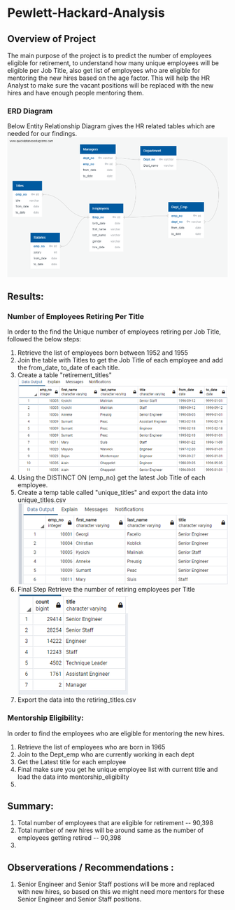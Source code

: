 # Pewlett-Hackard-Analysis

## Overview of Project
The main purpose of the project is to predict the number of employees eligible for retirement, to understand how many unique employees will be eligible per Job Title,
also get list of employees who are eligible for mentoring the new hires based on the age factor. This will help the HR Analyst to make sure the vacant positions will be replaced with the new hires and have enough people mentoring them.

### ERD Diagram 
Below Entity Relationship Diagram gives the HR related tables which are needed for our findings.
![EmployeeDB.png](/EmployeeDB.png.png)

## Results: 
###  Number of Employees Retiring Per Title
In order to the find the Unique number of employees retiring per Job Title, followed the below steps:

1. Retrieve the list of employees born between 1952 and 1955
1. Join the table with  Titles to get the Job Title of each employee and add the from_date, to_date of each title.
1. Create a table "retirement_titles" <br/>
  ![retirement_titles](/retirement_titles.png) <br/>
1. Using the DISTINCT ON (emp_no) get the latest Job Title of each employee.
1. Create a temp table called "unique_titles"  and export the data into unique_titles.csv <br/>
  ![unique_titles](/unique_titles.png) <br/>
1. Final Step Retrieve the number of retiring employees per Title <br/>
  ![retiring_titles](/retiring_titles.png) <br/>
1. Export the data into the retiring_titles.csv

### Mentorship Eligibility:
In order to find the employees who are eligible for mentoring the new hires.
1. Retrieve the list of employees who are born in 1965 
1. Join to the Dept_emp who are currently working in each dept
1. Get the Latest title for each employee
1. Final make sure you get he unique employee list with current title and load the data into mentorship_eligibilty
1.  <pic>

## Summary:
1. Total number of employees that are eligible for retirement -- 90,398
1. Total number of new hires will be around same as the number of employees getting retired -- 90,398
1. 

## Observerations / Recommendations :
1. Senior Engineer and Senior Staff postions will be more and replaced with new hires, so based on this we might need more mentors for these Senior Engineer and Senior Staff positions.
  


